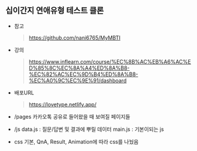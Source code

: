 ## 십이간지 연애유형 테스트 클론

- 참고

  > https://github.com/nani6765/MyMBTI

- 강의

  > https://www.inflearn.com/course/%EC%8B%AC%EB%A6%AC%ED%85%8C%EC%8A%A4%ED%8A%B8-%EC%82%AC%EC%9D%B4%ED%8A%B8-%EC%A0%9C%EC%9E%91/dashboard

- 배포URL

  > https://lovetype.netlify.app/

- /pages
  카카오톡 공유로 들어왔을 때 보여질 페이지들

- /js
  data.js : 질문/답변 및 결과에 뿌릴 데이터
  main.js : 기본이되는 js

- css
  기본, QnA, Result, Animation에 따라 css를 나눴음
